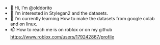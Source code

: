 - 👋 Hi, I’m @olddorito
- 👀 I’m interested in Stylegan2 and the datasets.
- 🌱 I’m currently learning How to make the datasets from google colab and on linux.
- 📫 How to reach me is on roblox or on my github https://www.roblox.com/users/179242867/profile
<!---
olddorito/olddorito is a ✨ special ✨ repository because its `README.md` (this file) appears on your GitHub profile.
You can click the Preview link to take a look at your changes.
--->
